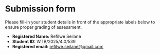 # Submission form

Please fill-in your student details in front of the appropriate labels
below to ensure proper grading of assessment.

- **Registered Name:** Refilwe Seilane
- **Student ID:** WTB/2025/4.0/539
- **Registered email:** refilwe.seilane@gmail.com

